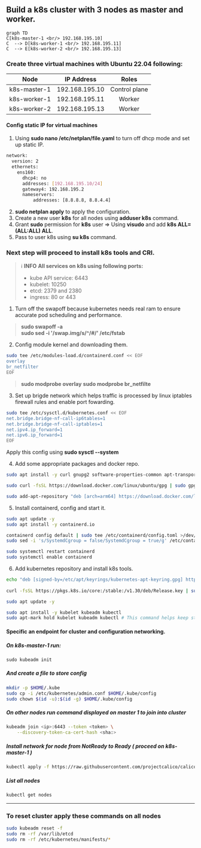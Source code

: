 ## Build a k8s cluster with 3 nodes as master and worker.

```mermaid
graph TD
C[k8s-master-1 <br/> 192.168.195.10]
C  --> D[k8s-worker-1 <br/> 192.168.195.11]
C  --> E[k8s-worker-2 <br/> 192.168.195.13]
```

### Create three virtual machines with Ubuntu 22.04 following:

|     **Node**     |   **IP Address**   |	  **Roles**    |
|:----------------:|:------------------:|:----------------:|
| k8s-master-1     | 192.168.195.10     |	Control plane  |
| k8s-worker-1     | 192.168.195.11     |	Worker         |
| k8s-worker-2     | 192.168.195.13     |	Worker         |

#### Config static IP for virtual machines
1. Using **sudo nano /etc/netplan/file.yaml** to turn off dhcp mode and set up static IP.
```bash
network:
  version: 2
  ethernets:
    ens160:
      dhcp4: no
      addresses: [192.168.195.10/24]
      gateway4: 192.168.195.2
      nameservers:
          addresses: [8.8.8.8, 8.8.4.4]
```
2. **sudo netplan apply** to apply the configuration.
3. Create a new user **k8s** for all nodes using **adduser k8s** command.
4. Grant **sudo** permission for **k8s** user => Using **visudo** and add **k8s    ALL=(ALL:ALL) ALL**.
5. Pass to user k8s using **su k8s** command.

### Next step will proceed to install k8s tools and CRI.

> &#8505;&#65039; **INFO**
>  **All services on k8s using following ports:**
>  - kube API service: 6443
>  - kubelet: 10250
>  - etcd: 2379 and 2380
>  - ingress: 80 or 443


1. Turn off the swapoff because kubernetes needs real ram to ensure accurate pod scheduling and performance. 
> **sudo swapoff -a**  
> **sudo sed -i '/swap.img/s/^/#/' /etc/fstab**  

2. Config module kernel and downloading them.
````bash
sudo tee /etc/modules-load.d/containerd.conf << EOF
overlay
br_netfilter
EOF
````


> **sudo modprobe overlay**
> **sudo modprobe br_netfilte**

3. Set up brigde network which helps traffic is processed by linux iptables firewall rules and enable port fowarding.
````bash
sudo tee /etc/sysctl.d/kubernetes.conf << EOF
net.bridge.bridge-nf-call-ip6tables=1
net.bridge.bridge-nf-call-iptables=1
net.ipv4.ip_forward=1
net.ipv6.ip_forward=1
EOF
````

Apply this config using **sudo sysctl --system**

4. Add some appropriate packages and docker repo.
````bash
sudo apt install -y curl gnupg2 software-properties-common apt-transport-https ca-certificates

sudo curl -fsSL https://download.docker.com/linux/ubuntu/gpg | sudo gpg --dearmour -o /etc/apt/trusted.gpg.d/docker.gpg

sudo add-apt-repository "deb [arch=arm64] https://download.docker.com/linux/ubuntu $(lsb_release -cs) stable"
````

5. Install containerd, config and start it.
````bash
sudo apt update -y
sudo apt install -y containerd.io

containerd config default | sudo tee /etc/containerd/config.toml >/dev/null 2>&1
sudo sed -i 's/SystemdCgroup = false/SystemdCgroup = true/g' /etc/containerd/config.toml

sudo systemctl restart containerd
sudo systemctl enable containerd
````

6. Add kubernetes repository and install k8s tools.
````bash
echo "deb [signed-by=/etc/apt/keyrings/kubernetes-apt-keyring.gpg] https://pkgs.k8s.io/core:/stable:/v1.30/deb/ /" | sudo tee /etc/apt/sources.list.d/kubernetes.list
  
curl -fsSL https://pkgs.k8s.io/core:/stable:/v1.30/deb/Release.key | sudo gpg --dearmor -o /etc/apt/keyrings/kubernetes-apt-keyring.gpg

sudo apt update -y

sudo apt install -y kubelet kubeadm kubectl
sudo apt-mark hold kubelet kubeadm kubectl # This command helps keep stable version while repo updated
````

#### Specific an endpoint for cluster and configuration networking.
##### On k8s-master-1 run:
````markdown
sudo kubeadm init
````

##### And create a file to store config

````bash
mkdir -p $HOME/.kube
sudo cp -i /etc/kubernetes/admin.conf $HOME/.kube/config
sudo chown $(id -u):$(id -g) $HOME/.kube/config
````

##### On other nodes run command displayed on master 1 to join into cluster
````bash
kubeadm join <ip>:6443 --token <token> \
	--discovery-token-ca-cert-hash <sha:>
````

##### Install network for node from NotReady  to Ready ( proceed on k8s-master-1 )
````bash
kubectl apply -f https://raw.githubusercontent.com/projectcalico/calico/v3.25.0/manifests/calico.yaml
````

##### List all nodes
````bash
kubectl get nodes
````

----
### To reset cluster apply these commands on all nodes
````bash
sudo kubeadm reset -f
sudo rm -rf /var/lib/etcd
sudo rm -rf /etc/kubernetes/manifests/*
````
